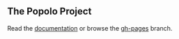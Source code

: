 ## The Popolo Project

Read the [documentation](http://popoloproject.com/) or browse the [gh-pages](https://github.com/opennorth/popolo-spec/tree/gh-pages) branch.
